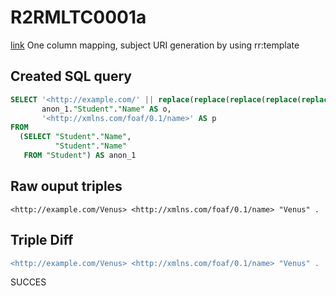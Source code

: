 # R2RMLTC0001a
[link](https://www.w3.org/TR/rdb2rdf-test-cases/#R2RMLTC0001a)
One column mapping, subject URI generation by using rr:template

## Created SQL query
```sql
SELECT '<http://example.com/' || replace(replace(replace(replace(replace(replace(CAST(anon_1."Student"."Name" AS VARCHAR), ' ', '%20'), '/', '%2F'), '(', '%28'), ')', '%29'), ',', '%2C'), ':', '%3A') || '>' AS s,
       anon_1."Student"."Name" AS o,
       '<http://xmlns.com/foaf/0.1/name>' AS p
FROM
  (SELECT "Student"."Name",
          "Student"."Name"
   FROM "Student") AS anon_1
```

## Raw ouput triples
```
<http://example.com/Venus> <http://xmlns.com/foaf/0.1/name> "Venus" .
```

## Triple Diff
```diff
<http://example.com/Venus> <http://xmlns.com/foaf/0.1/name> "Venus" .
```

SUCCES